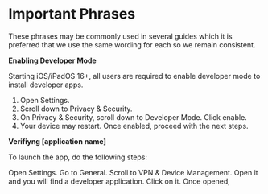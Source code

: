 # Important Phrases

These phrases may be commonly used in several guides which it is preferred that we use the same wording for each so we remain consistent. 

**Enabling Developer Mode**

Starting iOS/iPadOS 16+, all users are required to enable developer mode to install developer apps.

1. Open Settings.
2. Scroll down to Privacy & Security.
3. On Privacy & Security, scroll down to Developer Mode. Click enable.
4. Your device may restart. Once enabled, proceed with the next steps.

**Verifiyng [application name]**

To launch the app, do the following steps:

Open Settings.
Go to General.
Scroll to VPN & Device Management.
Open it and you will find a developer application.
Click on it. Once opened,

